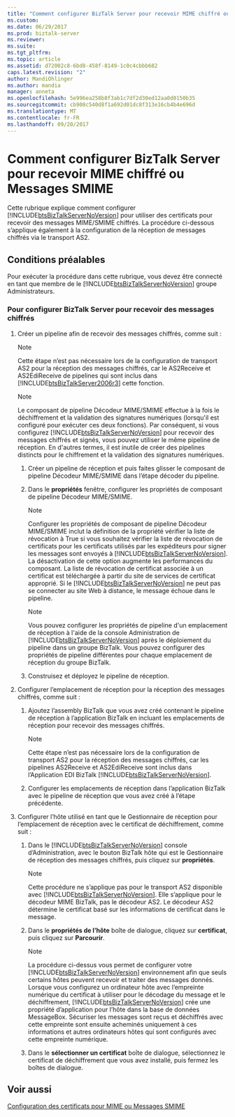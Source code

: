 ```yaml
---
title: "Comment configurer BizTalk Server pour recevoir MIME chiffré ou Messages SMIME | Documents Microsoft"
ms.custom: 
ms.date: 06/29/2017
ms.prod: biztalk-server
ms.reviewer: 
ms.suite: 
ms.tgt_pltfrm: 
ms.topic: article
ms.assetid: d72002c8-6bd8-458f-8149-1c0c4cbbb682
caps.latest.revision: "2"
author: MandiOhlinger
ms.author: mandia
manager: anneta
ms.openlocfilehash: 5e996ea258b8f3ab1c7df2d30ed12aa0d0150b35
ms.sourcegitcommit: cb908c540d8f1a692d01dc8f313e16cb4b4e696d
ms.translationtype: MT
ms.contentlocale: fr-FR
ms.lasthandoff: 09/20/2017
---
```

# <a name="how-to-configure-biztalk-server-to-receive-encrypted-mime-or-smime-messages"></a>Comment configurer BizTalk Server pour recevoir MIME chiffré ou Messages SMIME
Cette rubrique explique comment configurer [!INCLUDE[btsBizTalkServerNoVersion](../includes/btsbiztalkservernoversion-md.md)] pour utiliser des certificats pour recevoir des messages MIME/SMIME chiffrés. La procédure ci-dessous s’applique également à la configuration de la réception de messages chiffrés via le transport AS2.  
  
## <a name="prerequisites"></a>Conditions préalables  
 Pour exécuter la procédure dans cette rubrique, vous devez être connecté en tant que membre de le [!INCLUDE[btsBizTalkServerNoVersion](../includes/btsbiztalkservernoversion-md.md)] groupe Administrateurs.  
  
### <a name="to-configure-biztalk-server-to-receive-encrypted-messages"></a>Pour configurer BizTalk Server pour recevoir des messages chiffrés  
  
1.  Créer un pipeline afin de recevoir des messages chiffrés, comme suit :  
  
    > [!NOTE]
    >  Cette étape n’est pas nécessaire lors de la configuration de transport AS2 pour la réception des messages chiffrés, car le AS2Receive et AS2EdiReceive de pipelines qui sont inclus dans [!INCLUDE[btsBizTalkServer2006r3](../includes/btsbiztalkserver2006r3-md.md)] cette fonction.  
  
    > [!NOTE]
    >  Le composant de pipeline Décodeur MIME/SMIME effectue à la fois le déchiffrement et la validation des signatures numériques (lorsqu'il est configuré pour exécuter ces deux fonctions). Par conséquent, si vous configurez [!INCLUDE[btsBizTalkServerNoVersion](../includes/btsbiztalkservernoversion-md.md)] pour recevoir des messages chiffrés et signés, vous pouvez utiliser le même pipeline de réception. En d'autres termes, il est inutile de créer des pipelines distincts pour le chiffrement et la validation des signatures numériques.  
  
    1.  Créer un pipeline de réception et puis faites glisser le composant de pipeline Décodeur MIME/SMIME dans l’étape décoder du pipeline.  
  
    2.  Dans le **propriétés** fenêtre, configurer les propriétés de composant de pipeline Décodeur MIME/SMIME.  
  
        > [!NOTE]
        >  Configurer les propriétés de composant de pipeline Décodeur MIME/SMIME inclut la définition de la propriété vérifier la liste de révocation à True si vous souhaitez vérifier la liste de révocation de certificats pour les certificats utilisés par les expéditeurs pour signer les messages sont envoyés à [!INCLUDE[btsBizTalkServerNoVersion](../includes/btsbiztalkservernoversion-md.md)]. La désactivation de cette option augmente les performances du composant. La liste de révocation de certificat associée à un certificat est téléchargée à partir du site de services de certificat approprié. Si le [!INCLUDE[btsBizTalkServerNoVersion](../includes/btsbiztalkservernoversion-md.md)] ne peut pas se connecter au site Web à distance, le message échoue dans le pipeline.  
  
        > [!NOTE]
        >  Vous pouvez configurer les propriétés de pipeline d'un emplacement de réception à l'aide de la console Administration de [!INCLUDE[btsBizTalkServerNoVersion](../includes/btsbiztalkservernoversion-md.md)] après le déploiement du pipeline dans un groupe BizTalk. Vous pouvez configurer des propriétés de pipeline différentes pour chaque emplacement de réception du groupe BizTalk.  
  
    3.  Construisez et déployez le pipeline de réception.  
  
2.  Configurer l’emplacement de réception pour la réception des messages chiffrés, comme suit :  
  
    1.  Ajoutez l’assembly BizTalk que vous avez créé contenant le pipeline de réception à l’application BizTalk en incluant les emplacements de réception pour recevoir des messages chiffrés.  
  
        > [!NOTE]
        >  Cette étape n’est pas nécessaire lors de la configuration de transport AS2 pour la réception des messages chiffrés, car les pipelines AS2Receive et AS2EdiReceive sont inclus dans l’Application EDI BizTalk [!INCLUDE[btsBizTalkServerNoVersion](../includes/btsbiztalkservernoversion-md.md)].  
  
    2.  Configurer les emplacements de réception dans l’application BizTalk avec le pipeline de réception que vous avez créé à l’étape précédente.  
  
3.  Configurer l’hôte utilisé en tant que le Gestionnaire de réception pour l’emplacement de réception avec le certificat de déchiffrement, comme suit :  
  
    1.  Dans le [!INCLUDE[btsBizTalkServerNoVersion](../includes/btsbiztalkservernoversion-md.md)] console d’Administration, avec le bouton BizTalk hôte qui est le Gestionnaire de réception des messages chiffrés, puis cliquez sur **propriétés**.  
  
        > [!NOTE]
        >  Cette procédure ne s’applique pas pour le transport AS2 disponible avec [!INCLUDE[btsBizTalkServerNoVersion](../includes/btsbiztalkservernoversion-md.md)]. Elle s’applique pour le décodeur MIME BizTalk, pas le décodeur AS2. Le décodeur AS2 détermine le certificat basé sur les informations de certificat dans le message.  
  
    2.  Dans le **propriétés de l’hôte** boîte de dialogue, cliquez sur **certificat**, puis cliquez sur **Parcourir**.  
  
        > [!NOTE]
        >  La procédure ci-dessus vous permet de configurer votre [!INCLUDE[btsBizTalkServerNoVersion](../includes/btsbiztalkservernoversion-md.md)] environnement afin que seuls certains hôtes peuvent recevoir et traiter des messages donnés. Lorsque vous configurez un ordinateur hôte avec l’empreinte numérique du certificat à utiliser pour le décodage du message et le déchiffrement, [!INCLUDE[btsBizTalkServerNoVersion](../includes/btsbiztalkservernoversion-md.md)] crée une propriété d’application pour l’hôte dans la base de données MessageBox. Sécuriser les messages sont reçus et déchiffrés avec cette empreinte sont ensuite acheminés uniquement à ces informations et autres ordinateurs hôtes qui sont configurés avec cette empreinte numérique.  
  
    3.  Dans le **sélectionner un certificat** boîte de dialogue, sélectionnez le certificat de déchiffrement que vous avez installé, puis fermez les boîtes de dialogue.  
  
## <a name="see-also"></a>Voir aussi  
 [Configuration des certificats pour MIME ou Messages SMIME](../technical-guides/configuring-certificates-for-mime-or-smime-messages.md)